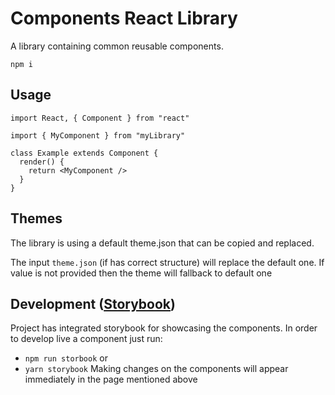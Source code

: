 # Components React Library

A library containing common reusable components.

```
npm i
```

## Usage

```tsx
import React, { Component } from "react"

import { MyComponent } from "myLibrary"

class Example extends Component {
  render() {
    return <MyComponent />
  }
}
```

## Themes

The library is using a default theme.json that can be copied and replaced.

The input `theme.json` (if has correct structure) will replace the default one. If value is not provided then the theme will fallback to default one

## Development ([Storybook](https://storybook.js.org/))

Project has integrated storybook for showcasing the components.
In order to develop live a component just run:

- `npm run storbook` or
- `yarn storybook`
  Making changes on the components will appear immediately in the page mentioned above
